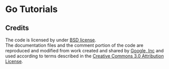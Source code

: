 Go Tutorials
============

## Credits

The code is licensed by under [BSD license](http://golang.org/LICENSE).  
The documentation files and the comment portion of the code are reproduced and
modified from work created and shared by [Google, Inc](http://www.google.com)
and used according to terms described in the
[Creative Commons 3.0 Attribution License](http://creativecommons.org/licenses/by/3.0).
